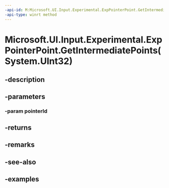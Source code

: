 ```yaml
---
-api-id: M:Microsoft.UI.Input.Experimental.ExpPointerPoint.GetIntermediatePoints(System.UInt32)
-api-type: winrt method
---
```


# Microsoft.UI.Input.Experimental.ExpPointerPoint.GetIntermediatePoints(System.UInt32)

<!--
public static System.Collections.Generic.IList<Microsoft.UI.Input.Experimental.ExpPointerPoint> GetIntermediatePoints (uint pointerId);
-->


## -description

## -parameters

### -param pointerId

## -returns

## -remarks

## -see-also

## -examples


